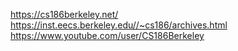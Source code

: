 https://cs186berkeley.net/
https://inst.eecs.berkeley.edu//~cs186/archives.html
https://www.youtube.com/user/CS186Berkeley
